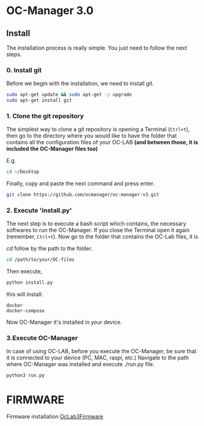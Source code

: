 # OC-Manager 3.0
## Install
The installation process is really simple. You just need to follow the next steps.

### 0. Install git
Before we begin with the installation, we need to install git.
```bash
sudo apt-get update && sudo apt-get -y upgrade
sudo apt-get install git
```

### 1. Clone the git repository
The simplest way to clone a git repository is opening a Terminal (`Ctrl+t`), then go to the directory where you would like to have the folder that contains all the configuration files of your OC-LAB **(and between those, it is included the OC-Manager files too)**  

E.g.
```bash
cd ~/Desktop
```
Finally, copy and paste the next command and press enter.

```bash
git clone https://github.com/ocmanager/oc-manager-v3.git
```


### 2. Execute 'install.py'
The next step is to execute a bash script which contains, the necessary softwares to run the OC-Manager. If you close the Terminal open it again (remember, `Ctrl+t`). Now go to the folder that contains the OC-Lab files, it is

*cd* follow by the path to the folder.

```bash
cd /path/to/your/OC-files
```
Then execute,
```bash
python install.py
```

this will install:
```
docker
docker-compose
```
Now OC-Manager it's installed in your device.

### 3.Execute OC-Manager

In case of using OC-LAB, before you execute the OC-Manager, be sure that it is connected to your device (PC, MAC, raspi, etc.)
Navigate to the path where OC-Manager was installed and execute ./run.py file.
```
python3 run.py 
```
# FIRMWARE
Firmware installation 
[OcLab3Firmware](https://github.com/ocmanager/OC-Lab-Firmware)
